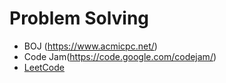 # Problem Solving
- BOJ (https://www.acmicpc.net/)
- Code Jam(https://code.google.com/codejam/)
- [LeetCode](./LeetCode/README.md)
